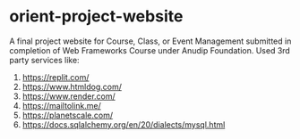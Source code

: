 # orient-project-website
A final project website for Course, Class, or Event Management submitted in completion of Web Frameworks Course under Anudip Foundation.
Used 3rd party services like:
1. https://replit.com/
2. https://www.htmldog.com/
3. https://www.render.com/
4. https://mailtolink.me/
5. https://planetscale.com/
6. https://docs.sqlalchemy.org/en/20/dialects/mysql.html